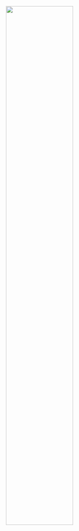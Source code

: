 <div align="center">
   <a href="#">
  <img width="60%"
            src="https://github.com/user-attachments/assets/0c680000-c0e4-4988-a0a5-3c6d0b46c27d" />
    </a>  
   
&nbsp;
